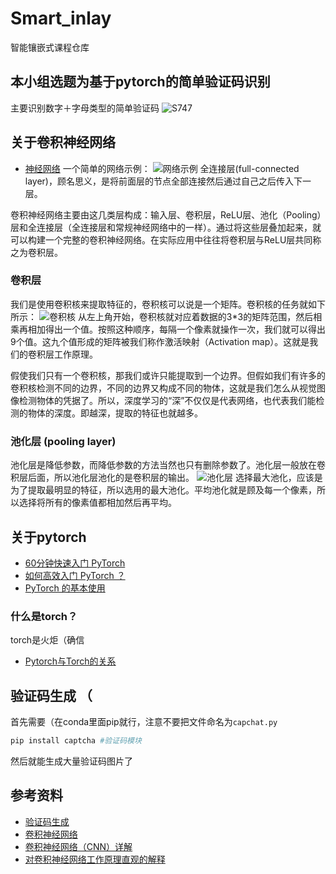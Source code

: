# Smart_inlay
智能镶嵌式课程仓库

## 本小组选题为基于pytorch的简单验证码识别
主要识别数字＋字母类型的简单验证码
![](https://github.com/asunashama/Smart_inlay/tree/main/source/img/S747.jpg  "S747" )

## 关于卷积神经网络
* [神经网络](https://blog.csdn.net/illikang/article/details/82019945)
一个简单的网络示例：
![](https://github.com/asunashama/Smart_inlay/tree/main/source/img/em.jfif  "网络示例" )
全连接层(full-connected layer)，顾名思义，是将前面层的节点全部连接然后通过自己之后传入下一层。

卷积神经网络主要由这几类层构成：输入层、卷积层，ReLU层、池化（Pooling）层和全连接层（全连接层和常规神经网络中的一样）。通过将这些层叠加起来，就可以构建一个完整的卷积神经网络。在实际应用中往往将卷积层与ReLU层共同称之为卷积层。

### 卷积层
我们是使用卷积核来提取特征的，卷积核可以说是一个矩阵。卷积核的任务就如下所示：
![](https://github.com/asunashama/Smart_inlay/tree/main/source/img/juanjihe.gif  "卷积核" )
从左上角开始，卷积核就对应着数据的3*3的矩阵范围，然后相乘再相加得出一个值。按照这种顺序，每隔一个像素就操作一次，我们就可以得出9个值。这九个值形成的矩阵被我们称作激活映射（Activation map）。这就是我们的卷积层工作原理。

假使我们只有一个卷积核，那我们或许只能提取到一个边界。但假如我们有许多的卷积核检测不同的边界，不同的边界又构成不同的物体，这就是我们怎么从视觉图像检测物体的凭据了。所以，深度学习的“深”不仅仅是代表网络，也代表我们能检测的物体的深度。即越深，提取的特征也就越多。

### 池化层 (pooling layer)
池化层是降低参数，而降低参数的方法当然也只有删除参数了。池化层一般放在卷积层后面，所以池化层池化的是卷积层的输出。
![](https://github.com/asunashama/Smart_inlay/tree/main/source/img/chihua.png  "池化层" )
选择最大池化，应该是为了提取最明显的特征，所以选用的最大池化。平均池化就是顾及每一个像素，所以选择将所有的像素值都相加然后再平均。




## 关于pytorch
* [60分钟快速入门 PyTorch](https://zhuanlan.zhihu.com/p/66543791)
* [如何高效入门 PyTorch ？](https://zhuanlan.zhihu.com/p/96237032)
* [PyTorch 的基本使用](https://blog.csdn.net/YKenan/article/details/117163434)


### 什么是torch？
torch是火炬（确信
* [Pytorch与Torch的关系](https://zhuanlan.zhihu.com/p/438566725)



## 验证码生成 （
首先需要（在conda里面pip就行，注意不要把文件命名为`capchat.py`
``` python
pip install captcha #验证码模块
```
然后就能生成大量验证码图片了
###

## 参考资料
* [验证码生成](https://blog.csdn.net/qq_37781464/article/details/89919821)
* [卷积神经网络](https://blog.csdn.net/weixin_41417982/article/details/81412076)
* [卷积神经网络（CNN）详解](https://zhuanlan.zhihu.com/p/47184529)
* [对卷积神经网络工作原理直观的解释](https://www.zhihu.com/question/39022858/answer/224446917)